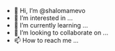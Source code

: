 - 👋 Hi, I’m @shalomamevo
- 👀 I’m interested in ...
- 🌱 I’m currently learning ...
- 💞️ I’m looking to collaborate on ...
- 📫 How to reach me ...

<!---
shalomamevo/shalomamevo is a ✨ special ✨ repository because its `README.md` (this file) appears on your GitHub profile.
You can click the Preview link to take a look at your changes.
--->
